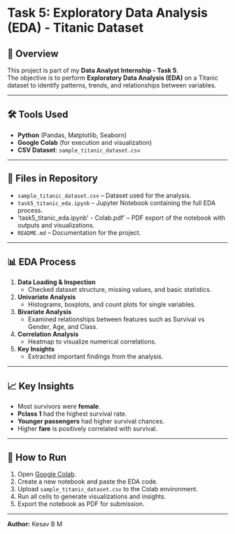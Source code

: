 # Task 5: Exploratory Data Analysis (EDA) - Titanic Dataset

## 📌 Overview
This project is part of my **Data Analyst Internship - Task 5**.  
The objective is to perform **Exploratory Data Analysis (EDA)** on a Titanic dataset to identify patterns, trends, and relationships between variables.

---

## 🛠 Tools Used
- **Python** (Pandas, Matplotlib, Seaborn)
- **Google Colab** (for execution and visualization)
- **CSV Dataset**: `sample_titanic_dataset.csv`

---

## 📂 Files in Repository
- `sample_titanic_dataset.csv` – Dataset used for the analysis.
- `task5_titanic_eda.ipynb` – Jupyter Notebook containing the full EDA process.
- 'task5_titanic_eda.ipynb' - Colab.pdf' – PDF export of the notebook with outputs and visualizations.
- `README.md` – Documentation for the project.

---

## 📊 EDA Process
1. **Data Loading & Inspection**
   - Checked dataset structure, missing values, and basic statistics.
2. **Univariate Analysis**
   - Histograms, boxplots, and count plots for single variables.
3. **Bivariate Analysis**
   - Examined relationships between features such as Survival vs Gender, Age, and Class.
4. **Correlation Analysis**
   - Heatmap to visualize numerical correlations.
5. **Key Insights**
   - Extracted important findings from the analysis.

---

## 📈 Key Insights
- Most survivors were **female**.
- **Pclass 1** had the highest survival rate.
- **Younger passengers** had higher survival chances.
- Higher **fare** is positively correlated with survival.

---

## 🚀 How to Run
1. Open [Google Colab](https://colab.research.google.com/).
2. Create a new notebook and paste the EDA code.
3. Upload `sample_titanic_dataset.csv` to the Colab environment.
4. Run all cells to generate visualizations and insights.
5. Export the notebook as PDF for submission.

---

**Author:** Kesav B M  
